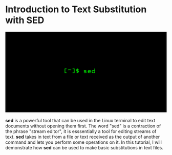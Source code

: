 # Introduction to Text Substitution with SED
   ![Screenshot](img/sedlogo.png)  

**sed** is a powerful tool that can be used in the Linux terminal to edit text documents without opening them first. The word "sed" is a contraction of the phrase "stream editor", it is esssentially a tool for editing streams of text. **sed** takes in text from a file or text received as the output of another command and lets you perform some operations on it. In this tutorial, I will demonstrate how **sed** can be used to make basic substitutions in text files.
